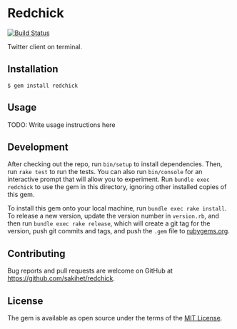 # Redchick
[![Build Status](https://travis-ci.org/sakihet/redchick.svg?branch=master)](https://travis-ci.org/sakihet/redchick)

Twitter client on terminal.

## Installation

    $ gem install redchick

## Usage

TODO: Write usage instructions here

## Development

After checking out the repo, run `bin/setup` to install dependencies. Then, run `rake test` to run the tests. You can also run `bin/console` for an interactive prompt that will allow you to experiment. Run `bundle exec redchick` to use the gem in this directory, ignoring other installed copies of this gem.

To install this gem onto your local machine, run `bundle exec rake install`. To release a new version, update the version number in `version.rb`, and then run `bundle exec rake release`, which will create a git tag for the version, push git commits and tags, and push the `.gem` file to [rubygems.org](https://rubygems.org).

## Contributing

Bug reports and pull requests are welcome on GitHub at https://github.com/sakihet/redchick.


## License

The gem is available as open source under the terms of the [MIT License](http://opensource.org/licenses/MIT).

